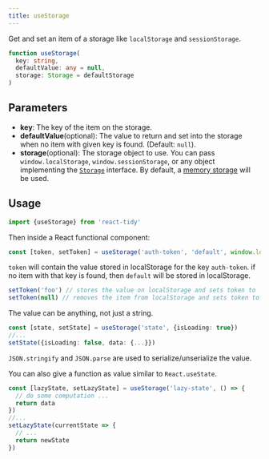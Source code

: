 ```yaml
---
title: useStorage
---
```


Get and set an item of a storage like `localStorage` and `sessionStorage`.

```typescript
function useStorage(
  key: string,
  defaultValue: any = null,
  storage: Storage = defaultStorage
)
```

## Parameters
- **key**: The key of the item on the storage.
- **defaultValue**(optional): The value to return and set into the storage when no item with given key is found. (Default: `null`).
- **storage**(optional): The storage object to use. You can pass `window.localStorage`, `window.sessionStorage`, or any object implementing the [`Storage`](storage.md) interface. By default, a [memory storage](create-memory-storage.md) will be used.

## Usage
```typescript
import {useStorage} from 'react-tidy'
```
Then inside a React functional component:
```typescript
const [token, setToken] = useStorage('auth-token', 'default', window.localStorage)
```
`token` will contain the value stored in localStorage for the key `auth-token`.
if no item with that key is found, then `default` will be stored in localStorage.
```typescript
setToken('foo') // stores the value on localStorage and sets token to 'foo'
setToken(null) // removes the item from localStorage and sets token to `null`
```

The value can be anything, not just a string.
```typescript
const [state, setState] = useStorage('state', {isLoading: true})
//...
setState({isLoading: false, data: {...}})
```
`JSON.stringify` and `JSON.parse` are used to serialize/unserialize the value.

You can also give a function as value similar to `React.useState`.
```typescript
const [lazyState, setLazyState] = useStorage('lazy-state', () => {
  // do some computation ...
  return data
})
//...
setLazyState(currentState => {
  // ...
  return newState
})
```